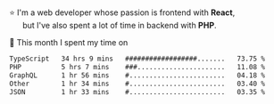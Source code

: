 ⭐ I'm a web developer whose passion is frontend with <b>React</b>,<br/>
&nbsp; &nbsp; &nbsp; but I've also spent a lot of time in backend with <b>PHP</b>.

📅 This month I spent my time on

<!--START_SECTION:waka-->

```txt
TypeScript   34 hrs 9 mins   ##################.......   73.75 %
PHP          5 hrs 7 mins    ###......................   11.08 %
GraphQL      1 hr 56 mins    #........................   04.18 %
Other        1 hr 34 mins    #........................   03.40 %
JSON         1 hr 33 mins    #........................   03.35 %
```

<!--END_SECTION:waka-->
